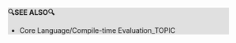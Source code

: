 <div style="margin:2em; background-color: #e0e0e0;">

<strong>🔍SEE ALSO🔍</strong>

 * Core Language/Compile-time Evaluation_TOPIC

</div>

